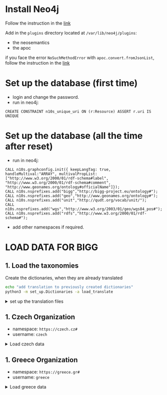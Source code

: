 # Install Neo4j

Follow the instruction in the [link](https://neo4j.com/docs/operations-manual/current/installation/linux/debian/#debian-installation)

Add in the `plugins` directory located at `/var/lib/neo4j/plugins`:
 - the neosemantics
 - the apoc

if you face the error `NoSuchMethodError` with `apoc.convert.fromJsonList`, follow the instruction in the [link](https://github.com/neo4j-contrib/neo4j-apoc-procedures/issues/2861)

# Set up the database (first time)
- login and change the password.
- run in neo4j:
```cypher 
CREATE CONSTRAINT n10s_unique_uri ON (r:Resource) ASSERT r.uri IS UNIQUE
```
# Set up the database (all the time after reset)
- run in neo4j:
```cypher
CALL n10s.graphconfig.init({ keepLangTag: true, handleMultival:"ARRAY", multivalPropList:["http://www.w3.org/2000/01/rdf-schema#label", "http://www.w3.org/2000/01/rdf-schema#comment", "http://www.geonames.org/ontology#officialName"]});
CALL n10s.nsprefixes.add("bigg","http://bigg-project.eu/ontology#");
CALL n10s.nsprefixes.add("geo","http://www.geonames.org/ontology#");
CALL n10s.nsprefixes.add("unit","http://qudt.org/vocab/unit/");
CALL n10s.nsprefixes.add("wgs","http://www.w3.org/2003/01/geo/wgs84_pos#");
CALL n10s.nsprefixes.add("rdfs","http://www.w3.org/2000/01/rdf-schema#");
```
* add other namespaces if required.

# LOAD DATA FOR BIGG

## 1. Load the taxonomies
Create the dictionaries, when they are already translated
```bash
echo "add translation to previously created dictionaries"
python3 -m set_up.Dictionaries -a load_translate
```

<details>
  <summary>set up the translation files</summary>

```bash
echo "create dictionaries without translation"
python3 -m set_up.Dictionaries -a load
echo "create translation files for the taxonomies"
python3 -m set_up.Dictionaries -a create
echo "add translation to previously created dictionaries"
python3 -m set_up.Dictionaries -a translate
```
</details>

## 1. Czech Organization
 - namespace: `https://czech.cz#`
 - username: `czech`
<details>
    <summary>Load czech data</summary>

### 1.1. Set up organization and data sources

```bash
echo "main org"
python3 -m set_up.Organizations -f data/Organizations/czech-Organizations.xls -name "Czech" -u "czech" -n "https://czech.cz#"
echo "summary source"
python3 -m set_up.DataSources -u "czech" -n "https://czech.cz#" -f data/DataSources/czech.xls -d FileSource
```

### 5.2. Harmonize the static data
Load from HBASE (recomended when re-harmonizing)
```bash
python3 -m harmonizer -so Czech -u "czech" -n "https://czech.cz#" -c
```
<details>
    <summary>Load from KAFKA (online harmonization)</summary>

1. start the harmonizer and store daemons:
```bash
python3 -m harmonizer
python3 -m store
```
2. Launch the gather utilities

```bash
python3 -m gather -so Czech -f "data/czech/building" -u "czech" -n "https://czech.cz#" -st kafka -kf building_data 
python3 -m gather -so Czech -f "data/czech/building" -u "czech" -n "https://czech.cz#" -st kafka -kf building_eem 
python3 -m gather -so Czech -f "data/czech/ts" -u "czech" -n "https://czech.cz#" -st kafka -kf ts 
```
</details>


### 5.3. Upload to inergy

```bash
python3 -m external_integration.Inergy -id_project=907 -n "https://czech.cz#" -u czech -my 2021 -y 2021
```
</details>

## 1. Greece Organization
 - namespace: `https://greece.gr#`
 - username: `greece`
<details>
    <summary>Load greece data</summary>

### 1.1. Set up organization and data sources

```bash
echo "main org"
python3 -m set_up.Organizations -f data/Organizations/greece-Organizations.xls -name "Greece" -u "greece" -n "https://greece.gr#"
echo "summary source"
python3 -m set_up.DataSources -u "greece" -n "https://greece.gr#" -f data/DataSources/greece.xls -d FileSource
```

### 5.2. Harmonize the static data
Load from HBASE (recomended when re-harmonizing)
```bash
python3 -m harmonizer -so Greece -u "greece" -n "https://greece.gr#" -c
```
<details>
    <summary>Load from KAFKA (online harmonization)</summary>

1. start the harmonizer and store daemons:
```bash
python3 -m harmonizer
python3 -m store
```
2. Launch the gather utilities

```bash
python3 -m gather -so Greece -f "data/greece" -u "greece" -n "https://greece.gr#" -st kafka
```
</details>

### 5.3. Upload to inergy

```bash
python3 -m external_integration.Inergy --data supplies -id_project=886 -n "https://greece.gr#" -u greece -my 2021 -y 2021
```

</details>
